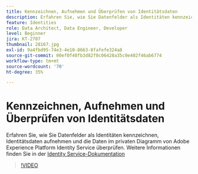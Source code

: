 ```yaml
---
title: Kennzeichnen, Aufnehmen und Überprüfen von Identitätsdaten
description: Erfahren Sie, wie Sie Datenfelder als Identitäten kennzeichnen, Identitätsdaten aufnehmen und die Daten im privaten Diagramm von Adobe Experience Platform Identity Service überprüfen.
feature: Identities
role: Data Architect, Data Engineer, Developer
level: Beginner
jira: KT-2707
thumbnail: 28167.jpg
exl-id: 9a4fbd95-74e3-4e10-8663-8fafefe324a8
source-git-commit: 00ef0f40fb3d82f0c06428a35c0e402f46ab6774
workflow-type: tm+mt
source-wordcount: '70'
ht-degree: 35%

---
```


# Kennzeichnen, Aufnehmen und Überprüfen von Identitätsdaten

Erfahren Sie, wie Sie Datenfelder als Identitäten kennzeichnen, Identitätsdaten aufnehmen und die Daten im privaten Diagramm von Adobe Experience Platform Identity Service überprüfen. Weitere Informationen finden Sie in der [Identity Service-Dokumentation](https://experienceleague.adobe.com/docs/experience-platform/identity/home.html?lang=de)

>[!VIDEO](https://video.tv.adobe.com/v/28167?learn=on)
